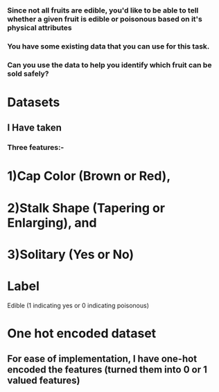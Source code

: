 

 ### Since not all fruits are edible, you'd like to be able to tell whether a given fruit is edible or poisonous based on it's physical attributes
### You have some existing data that you can use for this task.
### Can you use the data to help you identify which fruit can be sold safely?

# Datasets
## I Have taken 
### Three features:-
# 1)Cap Color (Brown or Red),

# 2)Stalk Shape (Tapering  or Enlarging), and

# 3)Solitary (Yes or No)

# Label
Edible (1 indicating yes or 0 indicating poisonous)

# One hot encoded dataset
## For ease of implementation, I have one-hot encoded the features (turned them into 0 or 1 valued features)
